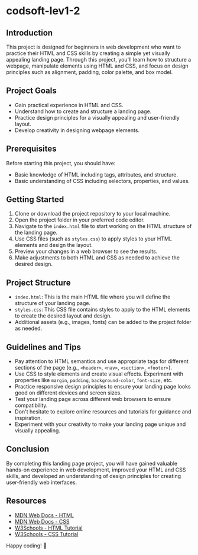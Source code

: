 # codsoft-lev1-2

## Introduction
This project is designed for beginners in web development who want to practice their HTML and CSS skills by creating a simple yet visually appealing landing page. Through this project, you'll learn how to structure a webpage, manipulate elements using HTML and CSS, and focus on design principles such as alignment, padding, color palette, and box model.

## Project Goals
- Gain practical experience in HTML and CSS.
- Understand how to create and structure a landing page.
- Practice design principles for a visually appealing and user-friendly layout.
- Develop creativity in designing webpage elements.

## Prerequisites
Before starting this project, you should have:
- Basic knowledge of HTML including tags, attributes, and structure.
- Basic understanding of CSS including selectors, properties, and values.

## Getting Started
1. Clone or download the project repository to your local machine.
2. Open the project folder in your preferred code editor.
3. Navigate to the `index.html` file to start working on the HTML structure of the landing page.
4. Use CSS files (such as `styles.css`) to apply styles to your HTML elements and design the layout.
5. Preview your changes in a web browser to see the results.
6. Make adjustments to both HTML and CSS as needed to achieve the desired design.

## Project Structure
- `index.html`: This is the main HTML file where you will define the structure of your landing page.
- `styles.css`: This CSS file contains styles to apply to the HTML elements to create the desired layout and design.
- Additional assets (e.g., images, fonts) can be added to the project folder as needed.

## Guidelines and Tips
- Pay attention to HTML semantics and use appropriate tags for different sections of the page (e.g., `<header>`, `<nav>`, `<section>`, `<footer>`).
- Use CSS to style elements and create visual effects. Experiment with properties like `margin`, `padding`, `background-color`, `font-size`, etc.
- Practice responsive design principles to ensure your landing page looks good on different devices and screen sizes.
- Test your landing page across different web browsers to ensure compatibility.
- Don't hesitate to explore online resources and tutorials for guidance and inspiration.
- Experiment with your creativity to make your landing page unique and visually appealing.

## Conclusion
By completing this landing page project, you will have gained valuable hands-on experience in web development, improved your HTML and CSS skills, and developed an understanding of design principles for creating user-friendly web interfaces.

## Resources
- [MDN Web Docs - HTML](https://developer.mozilla.org/en-US/docs/Web/HTML)
- [MDN Web Docs - CSS](https://developer.mozilla.org/en-US/docs/Web/CSS)
- [W3Schools - HTML Tutorial](https://www.w3schools.com/html/)
- [W3Schools - CSS Tutorial](https://www.w3schools.com/css/)

Happy coding! 🚀